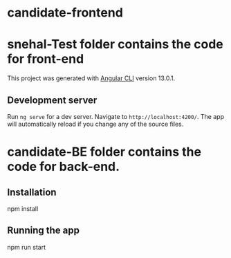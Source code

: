 # candidate-frontend

# snehal-Test folder contains the code for front-end
This project was generated with [Angular CLI](https://github.com/angular/angular-cli) version 13.0.1.

## Development server
Run `ng serve` for a dev server. Navigate to `http://localhost:4200/`. The app will automatically reload if you change any of the source files.


# candidate-BE folder contains the code for back-end.
## Installation
npm install

## Running the app
npm run start
